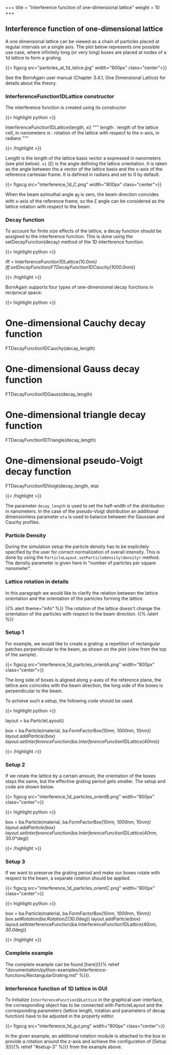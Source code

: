 +++
title = "Interference function of one-dimensional lattice"
weight = 10
+++

## Interference function of one-dimensional lattice

A one dimensional lattice can be viewed as a chain of particles placed at regular intervals on a single axis. The plot below represents one possible use case, where infinitely long (or very long) boxes are placed at nodes of a 1d lattice to form a grating.

{{< figscg src="particles_at_1d_latice.jpg" width="600px" class="center">}}

See the BornAgain user manual (Chapter 3.4.1, One Dimensional Lattice) for details about the theory.

### InterferenceFunction1DLattice constructor

The interference function is created using its constructor

{{< highlight python >}}

InterferenceFunction1DLattice(length, xi)
"""
length   : length of the lattice cell, in nanometers
xi       : rotation of the lattice with respect to the x-axis, in radians
"""

{{< /highlight >}}

Length is the length of the lattice basis vector a expressed in nanometers (see plot below). `xi` ($\xi$) is the angle defining the lattice orientation. It is taken as the angle between the a vector of the lattice basis and the x-axis of the reference cartesian frame. It is defined in radians and set to 0 by default.

{{< figscg src="interference_1d_C.png" width="800px" class="center">}}

When the beam azimuthal angle $\varphi_f$ is zero, the beam direction coincides with x-axis of the reference frame, so the $\xi$ angle can be considered as the lattice rotation with respect to the beam.

### Decay function

To account for finite size effects of the lattice, a decay function should be assigned to the interference function. This is done using the setDecayFunction(decay) method of the  1D interference function.

{{< highlight python >}}

iff = InterferenceFunction1DLattice(10.0*nm)
iff.setDecayFunction(FTDecayFunction1DCauchy(1000.0*nm))

{{< /highlight >}}

BornAgain supports four types of one-dimensional decay functions in reciprocal space:

{{< highlight python >}}

# One-dimensional Cauchy decay function
FTDecayFunction1DCauchy(decay_length)
 
# One-dimensional Gauss decay function
FTDecayFunction1DGauss(decay_length)
 
# One-dimensional triangle decay function
FTDecayFunction1DTriangle(decay_length)
 
# One-dimensional pseudo-Voigt decay function
FTDecayFunction1DVoigt(decay_length, eta)

{{< /highlight >}}

The parameter `decay_length` is used to set the half-width of the distribution in nanometers. In the case of the pseudo-Voigt distribution an additional dimensionless parameter `eta` is used to balance between the Gaussian and Cauchy profiles.

### Particle Density

During the simulation setup the particle density has to be explicitely specified by the user for correct normalization of overall intensity. This is done by using the `ParticleLayout.setParticleDensity(density)` method. The density parameter is given here in "number of particles per square nanometer".

### Lattice rotation in details

In this paragraph we would like to clarify the relation between the lattice orientation and the orientation of the particles forming the lattice.

{{% alert theme="info" %}}
 The rotation of the lattice doesn't change the orientation of the particles with respect to the beam direction.
{{% /alert %}}

### Setup 1

For example, we would like to create a grating: a repetition of rectangular patches perpendicular to the beam, as shown on the plot (view from the top of the sample).

{{< figscg src="interference_1d_particles_orientA.png" width="800px" class="center">}}

The long side of boxes is aligned along y-axes of the reference plane, the lattice axis coincides with the beam direction, the long side of the boxes is perpendicular to the beam.

To achieve such a setup, the following code should be used.

{{< highlight python >}}

layout = ba.ParticleLayout()
 
box = ba.Particle(material, ba.FormFactorBox(10*nm, 1000*nm, 10*nm))
layout.addParticle(box)
layout.setInterferenceFunction(ba.InterferenceFunction1DLattice(40*nm))

{{< /highlight >}}

### Setup 2

If we rotate the lattice by a certain amount, the orientation of the boxes stays the same, but the effective grating period gets smaller. The setup and code are shown below.

{{< figscg src="interference_1d_particles_orientB.png" width="800px" class="center">}}

{{< highlight python >}}

box = ba.Particle(material, ba.FormFactorBox(10*nm, 1000*nm, 10*nm))
layout.addParticle(box)
layout.setInterferenceFunction(ba.InterferenceFunction1DLattice(40*nm, 30.0*deg))

{{< /highlight >}}

### Setup 3

If we want to preserve the grating period and make our boxes rotate with respect to the beam, a separate rotation should be applied.

{{< figscg src="interference_1d_particles_orientC.png" width="800px" class="center">}}

{{< highlight python >}}

box = ba.Particle(material, ba.FormFactorBox(10*nm, 1000*nm, 10*nm))
box.setRotation(ba.RotationZ(30.0*deg))
layout.addParticle(box)
layout.setInterferenceFunction(ba.InterferenceFunction1DLattice(40*nm, 30.0*deg))

{{< /highlight >}}

### Complete example

The complete example can be found [here]({{% relref "documentation/python-examples/interference-functions/RectangularGrating.md" %}}).

### Interference function of 1D lattice in GUI

To Initialize `InterferenceFunction1DLattice` in the graphical user interface, the corresponding object has to be connected with ParticleLayout and the corresponding parameters (lattice length, rotation and parameters of decay function) have to be adjusted in the property editor.

{{< figscg src="interference_1d_gui.png" width="800px" class="center">}}

In the given example, an additional rotation module is attached to the box to provide a rotation around the z-axis and achieve the configuration of [Setup 3]({{% relref "#setup-3" %}})  from the example above.